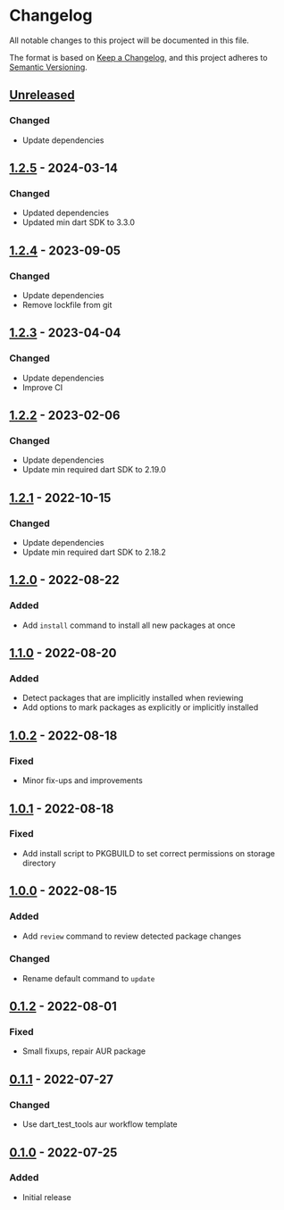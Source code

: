 # Changelog
All notable changes to this project will be documented in this file.

The format is based on [Keep a Changelog](https://keepachangelog.com/en/1.0.0/),
and this project adheres to [Semantic Versioning](https://semver.org/spec/v2.0.0.html).

## [Unreleased]
### Changed
- Update dependencies

## [1.2.5] - 2024-03-14
### Changed
- Updated dependencies
- Updated min dart SDK to 3.3.0

## [1.2.4] - 2023-09-05
### Changed
- Update dependencies
- Remove lockfile from git

## [1.2.3] - 2023-04-04
### Changed
- Update dependencies
- Improve CI

## [1.2.2] - 2023-02-06
### Changed
- Update dependencies
- Update min required dart SDK to 2.19.0

## [1.2.1] - 2022-10-15
### Changed
- Update dependencies
- Update min required dart SDK to 2.18.2

## [1.2.0] - 2022-08-22
### Added
- Add `install` command to install all new packages at once

## [1.1.0] - 2022-08-20
### Added
- Detect packages that are implicitly installed when reviewing
- Add options to mark packages as explicitly or implicitly installed

## [1.0.2] - 2022-08-18
### Fixed
- Minor fix-ups and improvements

## [1.0.1] - 2022-08-18
### Fixed
- Add install script to PKGBUILD to set correct permissions on storage directory

## [1.0.0] - 2022-08-15
### Added
- Add `review` command to review detected package changes

### Changed
- Rename default command to `update`

## [0.1.2] - 2022-08-01
### Fixed
- Small fixups, repair AUR package

## [0.1.1] - 2022-07-27
### Changed
- Use dart\_test\_tools aur workflow template

## [0.1.0] - 2022-07-25
### Added
- Initial release

[Unreleased]: https://github.com/Skycoder42/paxchange/compare/v1.2.5...vHEAD
[1.2.5]: https://github.com/Skycoder42/paxchange/compare/v1.2.4...v1.2.5
[1.2.4]: https://github.com/Skycoder42/paxchange/compare/v1.2.3...v1.2.4
[1.2.3]: https://github.com/Skycoder42/paxchange/compare/v1.2.2...v1.2.3
[1.2.2]: https://github.com/Skycoder42/paxchange/compare/v1.2.1...v1.2.2
[1.2.1]: https://github.com/Skycoder42/paxchange/compare/v1.2.0...v1.2.1
[1.2.0]: https://github.com/Skycoder42/paxchange/compare/v1.1.0...v1.2.0
[1.1.0]: https://github.com/Skycoder42/paxchange/compare/v1.0.2...v1.1.0
[1.0.2]: https://github.com/Skycoder42/paxchange/compare/v1.0.1...v1.0.2
[1.0.1]: https://github.com/Skycoder42/paxchange/compare/v1.0.0...v1.0.1
[1.0.0]: https://github.com/Skycoder42/paxchange/compare/v0.1.2...v1.0.0
[0.1.2]: https://github.com/Skycoder42/paxchange/compare/v0.1.1...v0.1.2
[0.1.1]: https://github.com/Skycoder42/paxchange/compare/v0.1.0...v0.1.1
[0.1.0]: https://github.com/Skycoder42/paxchange/releases/tag/v0.1.0
